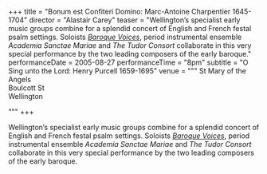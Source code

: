 +++
title = "Bonum est Confiteri Domino: Marc-Antoine Charpentier 1645-1704"
director = "Alastair Carey"
teaser = "Wellington’s specialist early music groups combine for a splendid concert of English and French festal psalm settings. Soloists [*Baroque Voices*](http://www.baroquevoices.co.nz/), period instrumental ensemble *Academia Sanctae Mariae* and *The Tudor Consort* collaborate in this very special performance by the two leading composers of the early baroque."
performanceDate = 2005-08-27
performanceTime = "8pm"
subtitle = "O Sing unto the Lord: Henry Purcell 1659-1695"
venue = """
St Mary of the Angels  
Boulcott St  
Wellington  

"""
+++

Wellington’s specialist early music groups combine for a splendid concert of English and French festal psalm settings. Soloists [*Baroque Voices*](http://www.baroquevoices.co.nz/), period instrumental ensemble *Academia Sanctae Mariae* and *The Tudor Consort* collaborate in this very special performance by the two leading composers of the early baroque.
